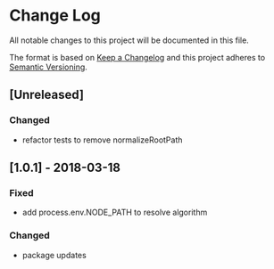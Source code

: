 # Change Log

All notable changes to this project will be documented in this file.

The format is based on [Keep a Changelog](http://keepachangelog.com/)
and this project adheres to [Semantic Versioning](http://semver.org/).

## [Unreleased]

### Changed

*   refactor tests to remove normalizeRootPath

## [1.0.1] - 2018-03-18

### Fixed

*   add process.env.NODE_PATH to resolve algorithm

### Changed

*   package updates
